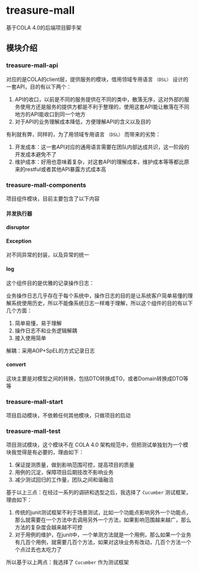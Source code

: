 # treasure-mall

基于COLA 4.0的后端项目脚手架

## 模块介绍

### treasure-mall-api

对应的是COLA的client层，提供服务的模块，借用领域专用语言 `（DSL）` 设计的一套API，目的有以下两个：

1. API的收口，以前是不同的服务提供在不同的类中，散落无序，这对外部的服务使用方还是服务的提供方都是不利于整理的，使用这套API能让散落在不同地方的API能收口到同一个地方
2. 对于API的业务理解成本降低，方便理解API的含义以及目的

有利就有弊，同样的，为了用领域专用语言 `（DSL）` 而带来的劣势：

1. 开发成本：这一套API对应的通用语言需要在团队内部达成共识，这一阶段的开发成本避免不了
2. 维护成本：好用也意味着复杂，对这套API的理解成本，维护成本等等都比原来的restful或者其他API暴露方式成本高

### treasure-mall-components

项目组件模块，目前主要包含了以下内容

#### 并发执行器

#### disruptor

#### Exception

对不同异常的封装，以及异常的统一

#### log

这个组件目的是优雅的记录操作日志：

业务操作日志几乎存在于每个系统中，操作日志的目的是让系统客户简单易懂的理解系统使用历史，所以不能像系统日志一样难于理解，所以这个组件的目的有以下几个方面：
1. 简单易懂，易于理解
2. 操作日志不和业务逻辑解耦
3. 接入使用简单

解耦：采用AOP+SpEL的方式记录日志


#### convert

这块主要是对模型之间的转换，包括DTO转换成TO，或者Domain转换成DTO等等


### treasure-mall-start

项目启动模块，不依赖任何其他模块，只做项目的启动

### treasure-mall-test

项目测试模块，这个模块不在 COLA 4.0 架构规范中，但把测试单独划为一个模块我觉得是有必要的，理由如下：

1. 保证提测质量，做到影响范围可控，提高项目的质量
2. 用例的沉淀，保障项目后期技改不影响业务
3. 减少测试回归的工作量，团队之间和谐融洽

基于以上三点：在经过一系列的调研和选型之后，我选择了 `Cucumber` 测试框架，理由如下：

1. 传统的junit测试框架不利于场景测试，比如一个功能点影响另外一个功能点，那么就需要在一个方法中去调用另外一个方法，如果影响范围越来越广，那么方法的复杂度会越来越不可控
2. 对于用例的维护，在junit中，一个单测方法就是一个用例，那么如果一个业务有几百个用例，就需要几百个方法，如果对这块业务有改动，几百个方法一个个点过去也太吃力了

所以基于以上两点：我选择了 `Cucumber` 作为测试框架

